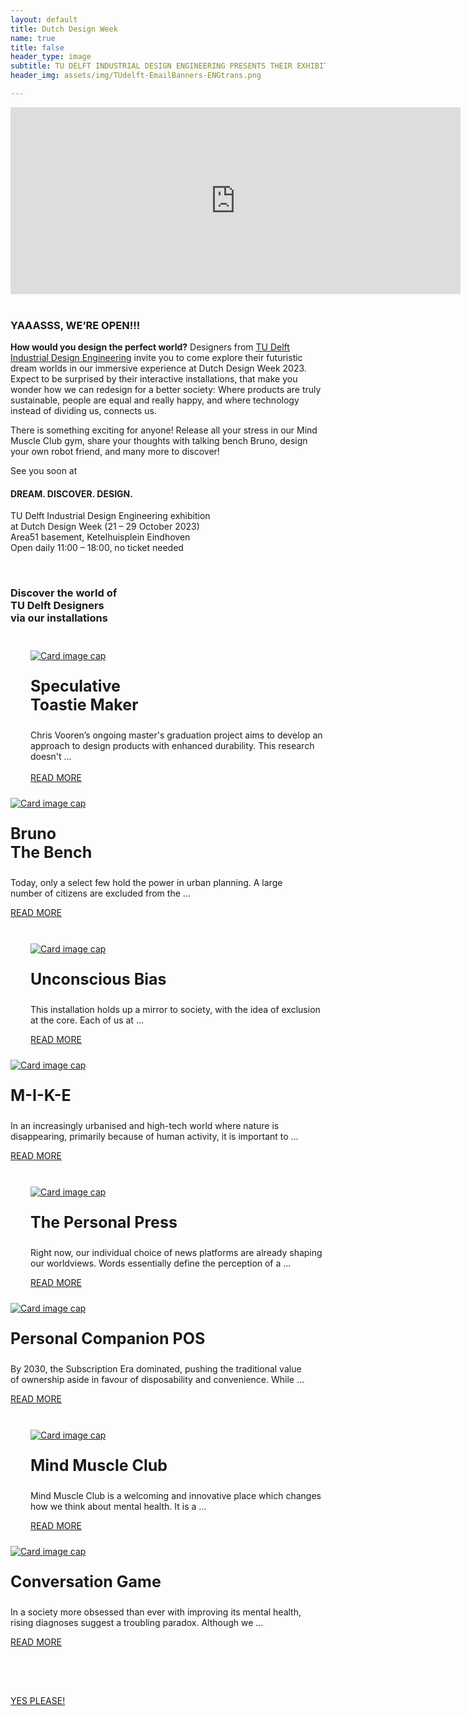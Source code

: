 ```yaml
---
layout: default
title: Dutch Design Week
name: true
title: false
header_type: image
subtitle: TU DELFT INDUSTRIAL DESIGN ENGINEERING PRESENTS THEIR EXHIBITION AT DUTCH DESIGN WEEK  // 21 – 29 OCTOBER 2023 AT AREA51 (BASEMENT)
header_img: assets/img/TUdelft-EmailBanners-ENGtrans.png

---
```



<div class="card shadow videoWrapper">
<iframe width="720" height="299" src="https://www.youtube.com/embed/-Cq_jbJ-F7Q" title="DREAM. DISCOVER. DESIGN. - TU Delft Industrial Design Engineering at Dutch Design Week 2023 (teaser)" frameborder="0" allow="accelerometer; autoplay; clipboard-write; encrypted-media; gyroscope; picture-in-picture; web-share" allowfullscreen></iframe>
</div>  
<br>
<div class="card shadow text-center white-card">
  <div class="card-body">
    <h3 class="card-title NeueMachina-h3">YAAASSS, WE’RE OPEN!!!</h3>
    <p class="card-text open-sans">
<b class="NeueMachina">How would you design the perfect world?</b> Designers from <a href="https://www.tudelft.nl/ide" target="_blank"><u class="NeueMachina">TU Delft Industrial Design Engineering</u></a> invite you to come explore their futuristic dream worlds in our <span class="NeueMachina">immersive experience at Dutch Design Week 2023.</span> Expect to <span class="NeueMachina">be surprised</span> by their interactive installations, that make you wonder how we can redesign for a better society: Where products are truly sustainable, people are equal and really happy, and where technology instead of dividing us, connects us. 
</p> 

<p class="card-text open-sans">
There is something exciting for anyone! Release all your stress in our Mind Muscle Club gym, share your thoughts with <span class="NeueMachina">talking bench Bruno, design your own robot friend</span>, and many more to discover!
</p>
<p class="card-text NeueMachina">
See you soon at
</p>
<h4 class="card-text NeueMachina-h4">
DREAM. DISCOVER. DESIGN. 
</h4>
<p class="card-text open-sans">
TU Delft Industrial Design Engineering exhibition<br>
at Dutch Design Week (21 – 29 October 2023)<br>
Area51 basement, Ketelhuisplein Eindhoven<br>
Open daily 11:00 – 18:00, no ticket needed 
</p>
  </div>
</div>
<br>

<div class="card shadow white-default-card" style="margin-bottom:1rem;">
  <div class="card-body">
<h3 class="card-title NeueMachina-h3 text-center">Discover the world of<br> TU Delft Designers<br> via our installations</h3>
<br>
<div class="card-deck">
<div class="card toast-card" style="margin-left:2rem;margin-bottom:1rem;">
    <a href="/toasty-maker"><img class="card-img-top" src="https://placehold.co/30x30" alt="Card image cap" style="margin-top: 0.5rem;"></a>
      <div class="card-body text-center">
        <p class="card-title NeueMachina" style="font-size:25px"><b>Speculative <br>Toastie Maker</b></p>
        <p class="card-text" style="margin-left:0rem;margin-bottom:0rem;"> Chris Vooren’s ongoing master's graduation project aims to develop an approach to design products with enhanced durability. This research doesn't …</p>
        <br>
          <a href="/toasty-maker" class="btn btn-primary NeueMachina">READ MORE</a>
      </div>
  </div>
    <div class="card bruno-card" style="margin-right:2rem;margin-bottom:1rem;">
    <a href="/bruno-the-bench"><img class="card-img-top" src="https://placehold.co/30x30" alt="Card image cap" style="margin-top: 0.5rem;"></a>
      <div class="card-body text-center">
        <p class="card-title NeueMachina" style="font-size:25px"><b>Bruno<br> The Bench</b></p>
        <p class="card-text"> Today, only a select few hold the power in urban planning. A large number of citizens are excluded from the …</p>
        <a href="/bruno-the-bench" class="btn btn-primary NeueMachina">READ MORE</a>
      </div>
    </div>
  </div>


<br>

<div class="card-deck">
<div class="card bias-card" style="margin-left:2rem;margin-bottom:1rem;">
    <a href="/unconscious-bias"><img class="card-img-top" src="https://placehold.co/30x30" alt="Card image cap" style="margin-top: 0.5rem;"></a>
      <div class="card-body text-center">
        <p class="card-title NeueMachina" style="font-size:25px"><b>Unconscious Bias</b></p>
        <p class="card-text"> This installation holds up a mirror to society, with the idea of exclusion at the core. Each of us at …</p>
        <a href="/unconscious-bias" class="btn btn-primary NeueMachina">READ MORE</a>
      </div>
    </div> 
    <div class="card mike-card" style="margin-right:2rem;margin-bottom:1rem;">
    <a href="/m-i-k-e"><img class="card-img-top" src="https://placehold.co/30x30" alt="Card image cap" style="margin-top: 0.5rem;"></a>
      <div class="card-body text-center">
        <p class="card-title NeueMachina" style="font-size:25px"><b>M-I-K-E</b></p>
        <p class="card-text"> In an increasingly urbanised and high-tech world where nature is disappearing, primarily because of human activity, it is important to …</p>
        <a href="/m-i-k-e" class="btn btn-primary NeueMachina">READ MORE</a>
      </div>
    </div>

  </div>
<br>

<div class="card-deck">
    <div class="card press-card" style="margin-left:2rem;margin-bottom:1rem;">
    <a href="/the-personal-press"><img class="card-img-top" src="https://placehold.co/30x30" alt="Card image cap" style="margin-top: 0.5rem;"></a>
      <div class="card-body text-center">
        <p class="card-title NeueMachina" style="font-size:25px"><b>The Personal Press</b></p>
        <p class="card-text"> Right now, our individual choice of news platforms are already shaping our worldviews. Words essentially define the perception of a …</p>
        <a href="/the-personal-press" class="btn btn-primary NeueMachina">READ MORE</a>
      </div>
    </div>
    <div class="card pos-card" style="margin-right:2rem;margin-bottom:1rem;">
    <a href="/personal-companion-pos"><img class="card-img-top" src="https://placehold.co/30x30" alt="Card image cap" style="margin-top: 0.5rem;"></a>
      <div class="card-body text-center">
        <p class="card-title NeueMachina" style="font-size:25px"><b>Personal Companion POS</b></p>
        <p class="card-text"> By 2030, the Subscription Era dominated, pushing the traditional value of ownership aside in favour of disposability and convenience. While …</p>
        <a href="/personal-companion-pos" class="btn btn-primary NeueMachina">READ MORE</a>
      </div>
    </div>
  </div>

<br>
<div class="card-deck">
<div class="card muscle-card" style="margin-left:2rem;margin-bottom:1rem;">
    <a href="/mind-muscle-club"><img class="card-img-top" src="https://placehold.co/30x30" alt="Card image cap" style="margin-top: 0.5rem;"></a>
      <div class="card-body text-center">
        <p class="card-title NeueMachina" style="font-size:25px"><b>Mind Muscle Club</b></p>
        <p class="card-text"> Mind Muscle Club is a welcoming and innovative place which changes how we think about mental health. It is a …</p>
        <a href="/mind-muscle-club" class="btn btn-primary NeueMachina">READ MORE</a>
      </div>
    </div>
    <div class="card conv-card" style="margin-right:2rem;margin-bottom:1rem;">
    <a href="/conversation-game"><img class="card-img-top" src="https://placehold.co/30x30" alt="Card image cap" style="margin-top: 0.5rem;"></a>
      <div class="card-body text-center">
        <p class="card-title NeueMachina" style="font-size:25px"><b>Conversation Game</b></p>
        <p class="card-text"> In a society more obsessed than ever with improving its mental health, rising diagnoses suggest a troubling paradox. Although we …</p>
        <a href="/conversation-game" class="btn btn-primary NeueMachina">READ MORE</a>
      </div>
  </div>
</div>
    </div>
  </div>


<div class="card text-center  blue-card shadow">
  <div class="card-body">
    <h5 class="card-title NeueMachina-h4" style="color:white;">WANT TO KNOW MORE ABOUT <br>TU DELFT AND STUDYING HERE?</h5>
    <a href="https://www.tudelft.nl/en/education/practical-matters/studying-at-tu-delft" class="btn btn-primary NeueMachina">YES PLEASE!</a>
  </div>
</div>